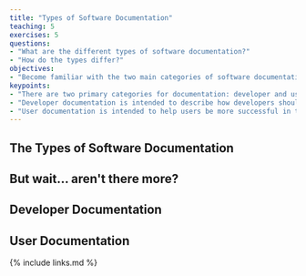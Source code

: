 ```yaml
---
title: "Types of Software Documentation"
teaching: 5
exercises: 5
questions:
- "What are the different types of software documentation?"
- "How do the types differ?"
objectives:
- "Become familiar with the two main categories of software documentation and how they differ."
keypoints:
- "There are two primary categories for documentation: developer and user."
- "Developer documentation is intended to describe how developers should interface with a given software package."
- "User documentation is intended to help users be more successful in the usage of a software package."
---
```


## The Types of Software Documentation

## But wait... aren't there more?

## Developer Documentation

## User Documentation


{% include links.md %}

